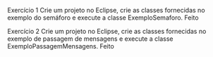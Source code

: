 Exercício 1
Crie um projeto no Eclipse, crie as classes fornecidas no exemplo do semáforo
e execute a classe ExemploSemaforo.
Feito

Exercício 2
Crie um projeto no Eclipse, crie as classes fornecidas no exemplo de passagem
de mensagens e execute a classe ExemploPassagemMensagens.
Feito
